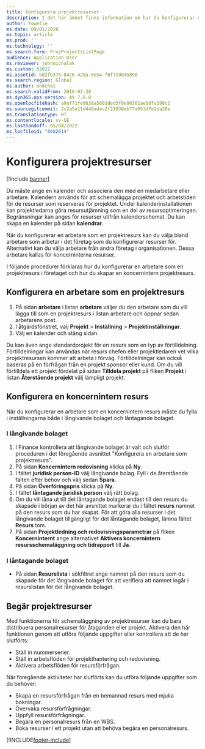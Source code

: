 ```yaml
---
title: Konfigurera projektresurser
description: I det här ämnet finns information om hur du konfigurerar eller begär projektresurser.
author: Yowelle
ms.date: 09/01/2020
ms.topic: article
ms.prod: ''
ms.technology: ''
ms.search.form: ProjProjectsListPage
audience: Application User
ms.reviewer: johnmichalak
ms.custom: 82022
ms.assetid: bd2fb375-84c6-428a-8e54-f0f719045898
ms.search.region: Global
ms.author: andchoi
ms.search.validFrom: 2016-02-28
ms.dyn365.ops.version: AX 7.0.0
ms.openlocfilehash: a9af71fe0638a5601ded3f0e80301ae5dfa198c1
ms.sourcegitcommit: 2c2a5a11d446adec2f21030ab77a053d7e2da28e
ms.translationtype: HT
ms.contentlocale: sv-SE
ms.lasthandoff: 05/04/2022
ms.locfileid: "8682614"
---
```

# <a name="set-up-project-resources"></a>Konfigurera projektresurser

[!include [banner](../includes/banner.md)]

Du måste ange en kalender och associera den med en medarbetare eller arbetare. Kalendern används för att schemalägga projektet och arbetstiden för de resurser som reserveras för projektet. Under kalenderinstallationen kan projektledarna göra resursutjämning som en del av resursoptimeringen. Begränsningar kan anges för resurser utifrån kalenderschemat. Du kan skapa en kalender på sidan **kalendrar**.

När du konfigurerar en arbetare som en projektresurs kan du välja bland arbetare som arbetar i det företag som du konfigurerar resurser för. Alternativt kan du välja arbetare från andra företag i organisationen. Dessa arbetare kallas för koncerninterna resurser.

I följande procedurer förklaras hur du konfigurerar en arbetare som en projektresurs i företaget och hur du skapar en koncernintern projektresurs.

## <a name="set-up-a-worker-as-a-project-resource"></a>Konfigurera en arbetare som en projektresurs

1. På sidan **arbetare** i listan **arbetare** väljer du den arbetare som du vill lägga till som en projektresurs i listan arbetare och öppnar sedan arbetarens post.
2. I åtgärdsfönstret, välj **Projekt** &gt; **Inställning** &gt; **Projektinställningar**.
3. Välj en kalender och stäng sidan.

Du kan även ange standardprojekt för en resurs som en typ av förtilldelning. Förtilldelningar kan användas när resurs chefen eller projektledaren vet vilka projektresursen kommer att arbeta i förväg. Förtilldelningar kan också baseras på en förfrågan från en projekt sponsor eller kund. Om du vill förtilldela ett projekt fördelat på sidan **Tilldela projekt** på fliken **Projekt** i listan **Återstående projekt** välj lämpligt projekt.

## <a name="set-up-an-intercompany-resource"></a>Konfigurera en koncernintern resurs

När du konfigurerar en arbetare som en koncernintern resurs måste du fylla i inställningarna både i långivande bolaget och låntagande bolaget.

### <a name="in-the-lending-company"></a>I långivande bolaget

1. I Finance kontrollera att långivande bolaget är valt och slutför proceduren i det föregående avsnittet "Konfigurera en arbetare som projektresurs".
2. På sidan **Koncernintern redovisning** klicka på **Ny**.
3. I fältet **juridisk person-ID** välj långivande bolag. Fyll i de återstående fälten efter behov och välj sedan **Spara**.
4. På sidan **Överföringspris** klicka på **Ny**.
5. I fältet **låntagande juridisk person** välj rätt bolag.
6. Om du vill låna ut till det låntagande bolaget endast till den resurs du skapade i början av det här avsnittet markerar du i fältet **resurs** namnet på den resurs som du har skapat. För att göra alla resurser i det långivande bolaget tillgängligt för det låntagande bolaget, lämna fältet **Resurs** tom.
7. På sidan **Projektledning och redovisningsparametrar** på fliken **Koncerninternt** ange alternativet **Aktivera koncernintern resursschemaläggning och tidrapport** till **Ja**.

### <a name="in-the-borrowing-company"></a>I låntagande bolaget

- På sidan **Resurslista** i sökfiltret ange namnet på den resurs som du skapade för det långivande bolaget för att verifiera att namnet ingår i resurslistan för det långivande bolaget.

## <a name="request-project-resources"></a>Begär projektresurser
Med funktionerna för schemaläggning av projektresurser kan du bara distribuera personalresurser för åtaganden eller projekt. Aktivera den här funktionen genom att utföra följande uppgifter eller kontrollera att de har slutförts:

- Ställ in nummerserier.
- Ställ in arbetsflöden för projekthantering och redovisning.
- Aktivera arbetsflöden för resursförfrågan.

När föregående aktiviteter har slutförts kan du utföra följande uppgifter som du behöver:

- Skapa en resursförfrågan från en bemannad resurs med mjuka bokningar.
- Övervaka resursförfrågningar.
- Uppfyll resursförfrågningar.
- Begära en personalresurs från en WBS.
- Boka resurser i ett projekt utan att behöva begära en personalresurs.


[!INCLUDE[footer-include](../includes/footer-banner.md)]